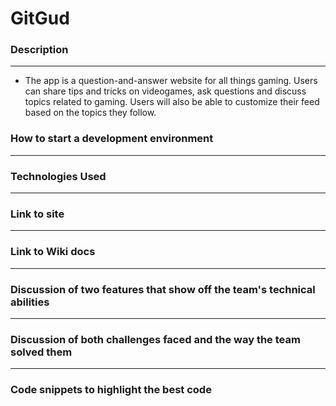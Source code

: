 # GitGud

### Description

***
* The app is a question-and-answer website for all things gaming. Users can share tips and tricks on 
videogames, ask questions and discuss topics related to gaming. Users will also be able to customize their feed based on the topics they follow.

### How to start a development environment

***

### Technologies Used

***

### Link to site

***

### Link to Wiki docs

***

### Discussion of two features that show off the team's technical abilities

***

### Discussion of both challenges faced and the way the team solved them

***

### Code snippets to highlight the best code
